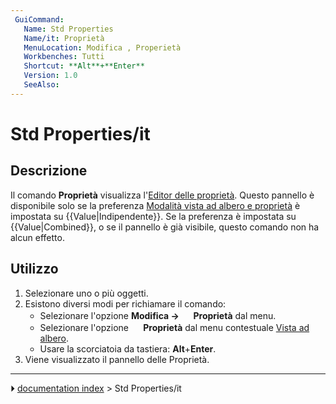 ```yaml
---
 GuiCommand:
   Name: Std Properties
   Name/it: Proprietà
   MenuLocation: Modifica , Properietà
   Workbenches: Tutti
   Shortcut: **Alt**+**Enter**
   Version: 1.0
   SeeAlso: 
---
```


# Std Properties/it



## Descrizione

Il comando **Proprietà** visualizza l\'[Editor delle proprietà](Property_editor/it.md). Questo pannello è disponibile solo se la preferenza [Modalità vista ad albero e proprietà](Preferences_Editor/it#General_2.md) è impostata su {{Value|Indipendente}}. Se la preferenza è impostata su {{Value|Combined}}, o se il pannello è già visibile, questo comando non ha alcun effetto.



## Utilizzo

1.  Selezionare uno o più oggetti.
2.  Esistono diversi modi per richiamare il comando:
    -   Selezionare l\'opzione **Modifica → <img src="images/Std_Properties.svg" width=16px> Proprietà** dal menu.
    -   Selezionare l\'opzione **<img src="images/Std_Properties.svg" width=16px> Proprietà** dal menu contestuale [Vista ad albero](Tree_view/it.md).
    -   Usare la scorciatoia da tastiera: **Alt**+**Enter**.
3.  Viene visualizzato il pannello delle Proprietà.



---
⏵ [documentation index](../README.md) > Std Properties/it
